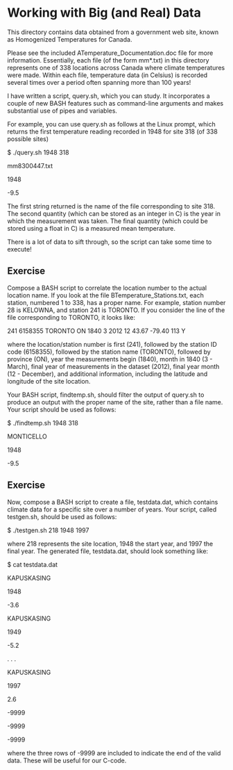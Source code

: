 # Working with Big (and Real) Data

This directory contains data obtained from a government web site, known as Homogenized Temperatures for Canada.

Please see the included ATemperature_Documentation.doc file for more information. Essentially, each file (of the form mm*.txt) in this directory
represents one of 338 locations across Canada where climate temperatures were made. Within each file, temperature data (in Celsius) is recorded several times over a period often spanning more than 100 years!

I have written a script, query.sh, which you can study. It incorporates a couple of new BASH features such as command-line arguments and makes substantial use of pipes and variables.

For example, you can use query.sh as follows at the Linux prompt, which returns the first temperature reading recorded in 1948 for site 318 (of 338 possible sites)

$ ./query.sh 1948 318

mm8300447.txt

1948

-9.5

The first string returned is the name of the file corresponding to site 318. The second quantity (which can be stored as an integer in C) is the year in which the measurement was taken. The final quantity (which could be stored using a float in C) is a measured mean temperature.

There is a lot of data to sift through, so the script can take some time to execute!

## Exercise
Compose a BASH script to correlate the location number to the actual location name. If you look at the file BTemperature_Stations.txt, each station, numbered 1 to 338, has a proper name. For example, station number 28 is KELOWNA, and station 241 is TORONTO. If you consider the line of the file corresponding to TORONTO, it looks like:

241 6158355 TORONTO           ON  1840  3  2012 12      43.67    -79.40     113       Y

where the location/station number is first (241), followed by the station ID code (6158355), followed by the station name (TORONTO), followed by province (ON), year the measurements begin (1840), month in 1840 (3 - March), final year of measurements in the dataset (2012), final year month (12 - December), and additional information, including the latitude and longitude of the site location.

Your BASH script, findtemp.sh, should filter the output of query.sh to produce an output with the proper name of the site, rather than a file name. Your script should be used as follows:

$ ./findtemp.sh 1948 318

MONTICELLO

1948

-9.5

## Exercise
Now, compose a BASH script to create a file, testdata.dat, which contains climate data for a specific site over a number of years. Your script, called testgen.sh, should be used as follows:

$ ./testgen.sh 218 1948 1997 

where 218 represents the site location, 1948 the start year, and 1997 the final year. The generated file, testdata.dat, should look something like:

$ cat testdata.dat

KAPUSKASING

1948

-3.6


KAPUSKASING

1949

-5.2


.
.
.


KAPUSKASING

1997

2.6


-9999

-9999

-9999


where the three rows of -9999 are included to indicate the end of the valid data. These will be useful for our C-code.







